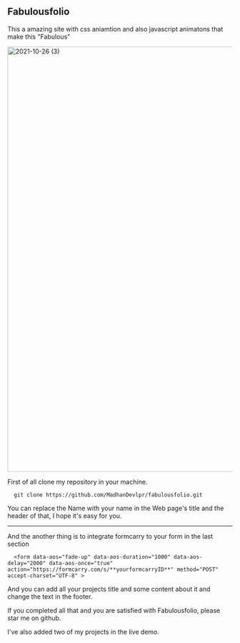 ## Fabulousfolio
This a amazing site with css aniamtion and also javascript animatons that make this "Fabulous"


<img width="952" alt="2021-10-26 (3)" src="https://user-images.githubusercontent.com/81558579/138856683-7cca2b73-b783-4bb3-843d-fc37f18bf4e2.png">


First of all clone my repository in your machine.
```
  git clone https://github.com/MadhanDevlpr/fabulousfolio.git
```

You can replace the Name with your name in the Web page's title and the header of that, I hope it's easy for you.


__________________________________________

And the another thing is to integrate formcarry to your form in the last section

```
  <form data-aos="fade-up" data-aos-duration="1000" data-aos-delay="2000" data-aos-once="true" action="https://formcarry.com/s/**yourformcarryID**" method="POST" accept-charset="UTF-8" >
```
And you can add all your projects title and some content about it and change the text in the footer.

If you completed all that and you are satisfied with Fabulousfolio, please star me on github.


I've also added two of my projects in the live demo.
